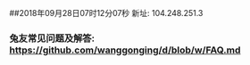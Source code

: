 ##2018年09月28日07时12分07秒 新址: 104.248.251.3
### 兔友常见问题及解答: https://github.com/wanggonging/d/blob/w/FAQ.md

